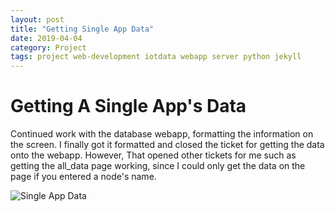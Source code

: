 ```yaml
---
layout: post
title: "Getting Single App Data"
date: 2019-04-04
category: Project
tags: project web-development iotdata webapp server python jekyll
---
```


# Getting A Single App's Data

Continued work with the database webapp, formatting the information on the screen. I finally got it formatted and closed the ticket for getting the data onto the webapp. However, That opened other tickets for me such
as getting the all_data page working, since I could only get the data on the page if you entered a node's name.

![Single App Data](https://kammorne.github.io/lagoma1_IN700/img/evidenceSingleAppData.jpg)

